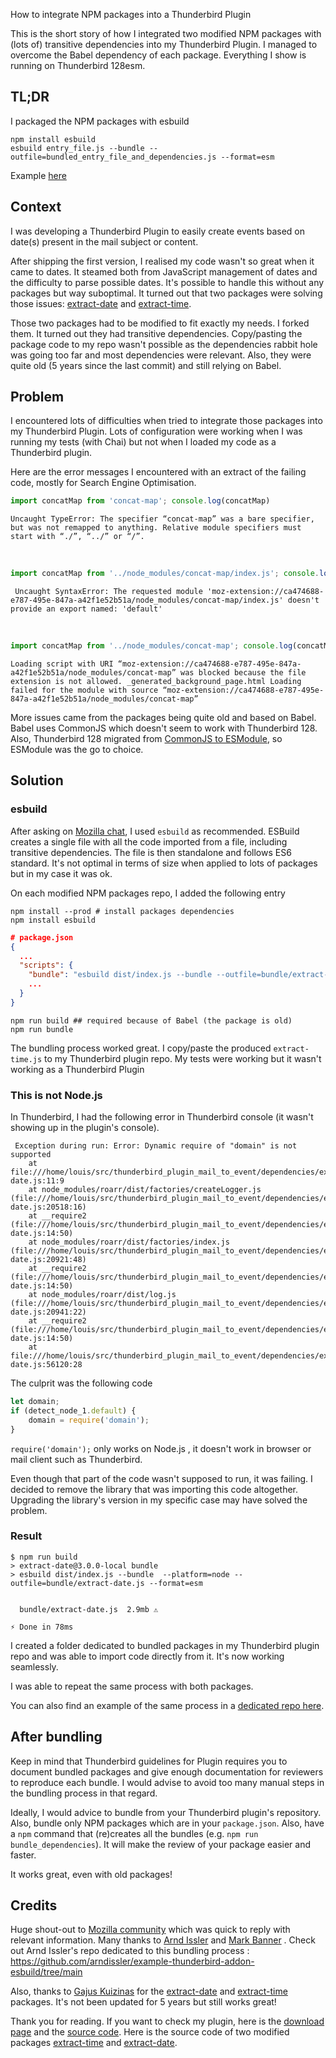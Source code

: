 How to integrate NPM packages into a Thunderbird Plugin

This is the short story of how I integrated two modified NPM packages with (lots of) transitive dependencies into my Thunderbird Plugin. I managed to overcome the Babel dependency of each package. Everything I show is running on Thunderbird 128esm.

## TL;DR
I packaged the NPM packages with esbuild
```shell
npm install esbuild
esbuild entry_file.js --bundle --outfile=bundled_entry_file_and_dependencies.js --format=esm
```
Example [here](https://github.com/arndissler/example-thunderbird-addon-esbuild/tree/main)

## Context
I was developing a Thunderbird Plugin to easily create events based on date(s) present in the mail subject or content.

After shipping the first version, I realised my code wasn't so great when it came to dates. It steamed both from JavaScript management of dates and the difficulty to parse possible dates. It's possible to handle this without any packages but way suboptimal. It turned out that two packages were solving those issues: [extract-date](https://www.npmjs.com/package/extract-date) and [extract-time](https://www.npmjs.com/package/extract-time).

Those two packages had to be modified to fit exactly my needs. I forked them. It turned out they had transitive dependencies. Copy/pasting the package code to my repo wasn't possible as the dependencies rabbit hole was going too far and most dependencies were relevant. Also, they were quite old (5 years since the last commit) and still relying on Babel.

## Problem
I encountered lots of difficulties when tried to integrate those packages into my Thunderbird Plugin. Lots of configuration were working when I was running my tests (with Chai) but not when I loaded my code as a Thunderbird plugin. 

Here are the error messages I encountered with an extract of the failing code, mostly for Search Engine Optimisation.

```js
import concatMap from 'concat-map'; console.log(concatMap)
```
```
Uncaught TypeError: The specifier “concat-map” was a bare specifier, but was not remapped to anything. Relative module specifiers must start with “./”, “../” or “/”.
```
<br/>

```js
import concatMap from '../node_modules/concat-map/index.js'; console.log(concatMap)
```
```
 Uncaught SyntaxError: The requested module 'moz-extension://ca474688-e787-495e-847a-a42f1e52b51a/node_modules/concat-map/index.js' doesn't provide an export named: 'default'
```
<br/>

```js
import concatMap from '../node_modules/concat-map'; console.log(concatMap)
```
```
Loading script with URI “moz-extension://ca474688-e787-495e-847a-a42f1e52b51a/node_modules/concat-map” was blocked because the file extension is not allowed. _generated_background_page.html Loading failed for the module with source “moz-extension://ca474688-e787-495e-847a-a42f1e52b51a/node_modules/concat-map”
```

More issues came from the packages being quite old and based on Babel. Babel uses CommonJS which doesn't seem to work with Thunderbird 128. Also, Thunderbird 128 migrated from [CommonJS to ESModule](https://developer.thunderbird.net/add-ons/updating/tb128#esmification), so ESModule was the go to choice.

## Solution
### esbuild
After asking on [Mozilla chat](https://chat.mozilla.org/#/room/#tb-addon-developers:mozilla.org), I used `esbuild` as recommended. ESBuild creates a single file with all the code imported from a file, including transitive dependencies. The file is then standalone and follows ES6 standard. It's not optimal in terms of size when applied to lots of packages but in my case it was ok.

On each modified NPM packages repo, I added the following entry 
```shell
npm install --prod # install packages dependencies
npm install esbuild
```

```json
# package.json
{
  ...
  "scripts": {
    "bundle": "esbuild dist/index.js --bundle --outfile=bundle/extract-time.js --format=esm",
    ...
  }
}
```

```shell
npm run build ## required because of Babel (the package is old)
npm run bundle
```

The bundling process worked great. I copy/paste the produced `extract-time.js` to my Thunderbird plugin repo. My tests were working but it wasn't working as a Thunderbird Plugin

### This is not Node.js
In Thunderbird, I had the following error in Thunderbird console (it wasn't showing up in the plugin's console).
```
 Exception during run: Error: Dynamic require of "domain" is not supported
    at file:///home/louis/src/thunderbird_plugin_mail_to_event/dependencies/extract-date.js:11:9
    at node_modules/roarr/dist/factories/createLogger.js (file:///home/louis/src/thunderbird_plugin_mail_to_event/dependencies/extract-date.js:20518:16)
    at __require2 (file:///home/louis/src/thunderbird_plugin_mail_to_event/dependencies/extract-date.js:14:50)
    at node_modules/roarr/dist/factories/index.js (file:///home/louis/src/thunderbird_plugin_mail_to_event/dependencies/extract-date.js:20921:48)
    at __require2 (file:///home/louis/src/thunderbird_plugin_mail_to_event/dependencies/extract-date.js:14:50)
    at node_modules/roarr/dist/log.js (file:///home/louis/src/thunderbird_plugin_mail_to_event/dependencies/extract-date.js:20941:22)
    at __require2 (file:///home/louis/src/thunderbird_plugin_mail_to_event/dependencies/extract-date.js:14:50)
    at file:///home/louis/src/thunderbird_plugin_mail_to_event/dependencies/extract-date.js:56120:28
```

The culprit was the following code
```js
let domain;
if (detect_node_1.default) {
    domain = require('domain');
}
```
`require('domain');` only works on Node.js , it doesn't work in browser or mail client such as Thunderbird.

Even though that part of the code wasn't supposed to run, it was failing. I decided to remove the library that was importing this code altogether. Upgrading the library's version in my specific case may have solved the problem.

### Result 
```
$ npm run build
> extract-date@3.0.0-local bundle
> esbuild dist/index.js --bundle  --platform=node --outfile=bundle/extract-date.js --format=esm


  bundle/extract-date.js  2.9mb ⚠️

⚡ Done in 78ms
```
I created a folder dedicated to bundled packages in my Thunderbird plugin repo and was able to import code directly from it. It's now working seamlessly.

I was able to repeat the same process with both packages.

You can also find an example of the same process in a [dedicated repo here](https://github.com/arndissler/example-thunderbird-addon-esbuild/tree/main
).

## After bundling
Keep in mind that Thunderbird guidelines for Plugin requires you to document bundled packages and give enough documentation for reviewers to reproduce each bundle. I would advise to avoid too many manual steps in the bundling process in that regard. 

Ideally, I would advice to bundle from your Thunderbird plugin's repository. Also, bundle only NPM packages which are in your `package.json`. Also, have a `npm` command that (re)creates all the bundles (e.g. `npm run bundle_dependencies`). It will make the review of your package easier and faster.

It works great, even with old packages!

## Credits
Huge shout-out to [Mozilla community](https://chat.mozilla.org/#/room/#tb-addon-developers:mozilla.org) which was quick to reply with relevant information. Many thanks to [Arnd Issler](https://github.com/arndissler/) and [Mark Banner](https://github.com/Standard8) .
Check out Arnd Issler's repo dedicated to this bundling process : https://github.com/arndissler/example-thunderbird-addon-esbuild/tree/main

Also, thanks to [Gajus Kuizinas](https://github.com/gajus) for the [extract-date](https://www.npmjs.com/package/extract-date) and [extract-time](https://www.npmjs.com/package/extract-time) packages. It's not been updated for 5 years but still works great!

Thank you for reading. If you want to check my plugin, here is the [download page](https://addons.thunderbird.net/fr/thunderbird/addon/events-from-mail-content/?src=github) and the [source code](https://github.com/LouisJULIEN/thunderbird_plugin_mail_to_event). Here is the source code of two modified packages [extract-time](https://github.com/LouisJULIEN/extract-time) and [extract-date](https://github.com/LouisJULIEN/extract-date).
